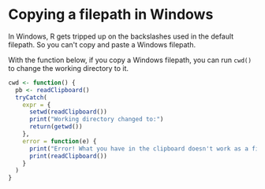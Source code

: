# Copying a filepath in Windows #

In Windows, R gets tripped up on the backslashes used in the default filepath. So you can't copy and paste a Windows filepath.

With the function below, if you copy a Windows filepath, you can run `cwd()` to change the working directory to it.

```R
cwd <- function() {
  pb <- readClipboard()
  tryCatch(
    expr = {
      setwd(readClipboard())
      print("Working directory changed to:")
      return(getwd())   
    },
    error = function(e) {
      print("Error! What you have in the clipboard doesn't work as a filepath: ")
      print(readClipboard())
    }
  )
}
```
